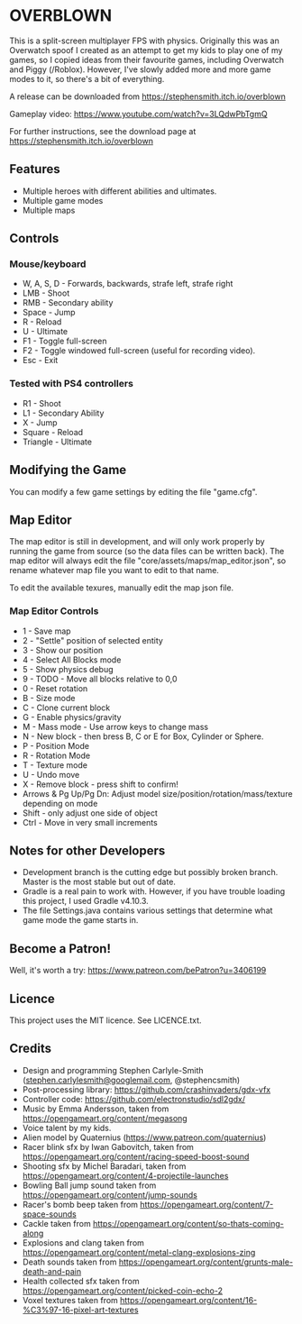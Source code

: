 # OVERBLOWN

This is a split-screen multiplayer FPS with physics.  Originally this was an Overwatch spoof I created as an attempt to get my kids to play one of my games, so I copied ideas from their favourite games, including Overwatch and Piggy (/Roblox).  However, I've slowly added more and more game modes to it, so there's a bit of everything.

A release can be downloaded from https://stephensmith.itch.io/overblown

Gameplay video: https://www.youtube.com/watch?v=3LQdwPbTgmQ

For further instructions, see the download page at https://stephensmith.itch.io/overblown


## Features
* Multiple heroes with different abilities and ultimates.
* Multiple game modes
* Multiple maps


## Controls

### Mouse/keyboard
* W, A, S, D - Forwards, backwards, strafe left, strafe right
* LMB - Shoot
* RMB - Secondary ability
* Space - Jump
* R - Reload
* U - Ultimate
* F1 - Toggle full-screen
* F2 - Toggle windowed full-screen (useful for recording video).
* Esc - Exit


### Tested with PS4 controllers
* R1 - Shoot
* L1 - Secondary Ability
* X - Jump
* Square - Reload
* Triangle - Ultimate


## Modifying the Game
You can modify a few game settings by editing the file "game.cfg".


## Map Editor
The map editor is still in development, and will only work properly by running the game from source (so the data files can be written back).  The map editor will always edit the file "core/assets/maps/map_editor.json", so rename whatever map file you want to edit to that name.

To edit the available texures, manually edit the map json file.

### Map Editor Controls
* 1 - Save map
* 2 - "Settle" position of selected entity
* 3 - Show our position
* 4 - Select All Blocks mode
* 5 - Show physics debug
* 9 - TODO - Move all blocks relative to 0,0
* 0 - Reset rotation
* B - Size mode
* C - Clone current block
* G - Enable physics/gravity
* M - Mass mode - Use arrow keys to change mass
* N - New block - then bress B, C or E for Box, Cylinder or Sphere.
* P - Position Mode
* R - Rotation Mode
* T - Texture mode
* U - Undo move
* X - Remove block - press shift to confirm!
* Arrows & Pg Up/Pg Dn: Adjust model size/position/rotation/mass/texture depending on mode
* Shift - only adjust one side of object
* Ctrl - Move in very small increments


## Notes for other Developers
* Development branch is the cutting edge but possibly broken branch.  Master is the most stable but out of date.
* Gradle is a real pain to work with.  However, if you have trouble loading this project, I used Gradle v4.10.3.
* The file Settings.java contains various settings that determine what game mode the game starts in.


## Become a Patron!
Well, it's worth a try: https://www.patreon.com/bePatron?u=3406199


## Licence
This project uses the MIT licence.  See LICENCE.txt.


## Credits
* Design and programming Stephen Carlyle-Smith (stephen.carlylesmith@googlemail.com, @stephencsmith)
* Post-processing library: https://github.com/crashinvaders/gdx-vfx
* Controller code: https://github.com/electronstudio/sdl2gdx/
* Music by Emma Andersson, taken from https://opengameart.org/content/megasong
* Voice talent by my kids.
* Alien model by Quaternius (https://www.patreon.com/quaternius)
* Racer blink sfx by Iwan Gabovitch, taken from https://opengameart.org/content/racing-speed-boost-sound
* Shooting sfx by Michel Baradari, taken from https://opengameart.org/content/4-projectile-launches
* Bowling Ball jump sound taken from https://opengameart.org/content/jump-sounds
* Racer's bomb beep taken from https://opengameart.org/content/7-space-sounds
* Cackle taken from https://opengameart.org/content/so-thats-coming-along
* Explosions and clang taken from https://opengameart.org/content/metal-clang-explosions-zing
* Death sounds taken from https://opengameart.org/content/grunts-male-death-and-pain
* Health collected sfx taken from https://opengameart.org/content/picked-coin-echo-2
* Voxel textures taken from https://opengameart.org/content/16-%C3%97-16-pixel-art-textures

